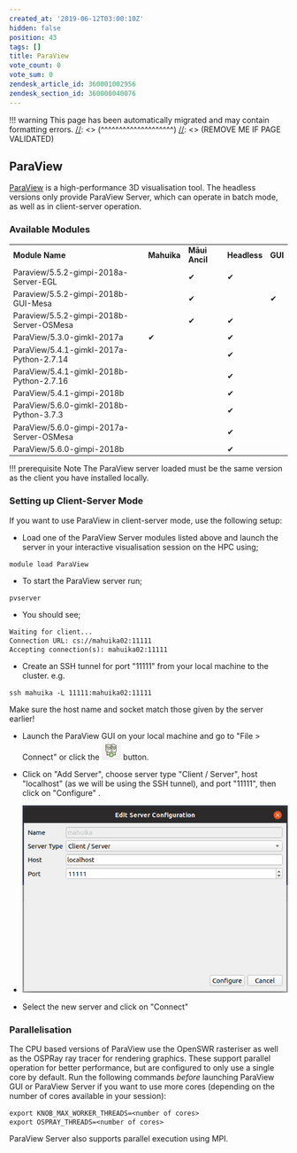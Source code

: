 ```yaml
---
created_at: '2019-06-12T03:00:10Z'
hidden: false
position: 43
tags: []
title: ParaView
vote_count: 0
vote_sum: 0
zendesk_article_id: 360001002956
zendesk_section_id: 360000040076
---
```




[//]: <> (REMOVE ME IF PAGE VALIDATED)
[//]: <> (vvvvvvvvvvvvvvvvvvvv)
!!! warning
    This page has been automatically migrated and may contain formatting errors.
[//]: <> (^^^^^^^^^^^^^^^^^^^^)
[//]: <> (REMOVE ME IF PAGE VALIDATED)

## ParaView

[ParaView](https://www.paraview.org/) is a high-performance 3D
visualisation tool. The headless versions only provide ParaView Server,
which can operate in batch mode, as well as in client-server operation.



### Available Modules

|                                           |             |                |              |         |
|-------------------------------------------|-------------|----------------|--------------|---------|
| **Module Name**                           | **Mahuika** | **Māui Ancil** | **Headless** | **GUI** |
| Paraview/5.5.2-gimpi-2018a-Server-EGL     |             | ✔              | ✔            |         |
| Paraview/5.5.2-gimpi-2018b-GUI-Mesa       |             | ✔              |              | ✔       |
| Paraview/5.5.2-gimpi-2018b-Server-OSMesa  |             | ✔              | ✔            |         |
| ParaView/5.3.0-gimkl-2017a                | ✔           |                | ✔            |         |
| ParaView/5.4.1-gimkl-2017a-Python-2.7.14  |             |                | ✔            |         |
| ParaView/5.4.1-gimkl-2018b-Python-2.7.16  |             |                | ✔            |         |
| ParaView/5.4.1-gimpi-2018b                |             |                | ✔            |         |
| ParaView/5.6.0-gimkl-2018b-Python-3.7.3   |             |                | ✔            |         |
| ParaView/5.6.0-gimpi-2017a-Server-OSMesa  |             |                | ✔            |         |
| ParaView/5.6.0-gimpi-2018b                |             |                | ✔            |         |
!!! prerequisite Note
The ParaView server loaded must be the same version as the client you
have installed locally.



### Setting up Client-Server Mode

If you want to use ParaView in client-server mode, use the following
setup:

-   Load one of the ParaView Server modules listed above and launch the
server in your interactive visualisation session on the HPC using;

``` sl
module load ParaView
```

<!-- -->

-   To start the ParaView server run;

``` sl
pvserver
```

-   You should see;

``` sl
Waiting for client...
Connection URL: cs://mahuika02:11111
Accepting connection(s): mahuika02:11111
```

<!-- -->

-   Create an SSH tunnel for port "11111" from your local machine to the
cluster. e.g.

``` sl
ssh mahuika -L 11111:mahuika02:11111
```

Make sure the host name and socket match those given by the server
earlier!

-   Launch the ParaView GUI on your local machine and go to "File &gt;
Connect" or click
the ![mceclip0.png](../../assets/images/ParaView.png) button.

-   Click on "Add Server", choose server type "Client / Server", host
"localhost" (as we will be using the SSH tunnel), and port "11111",
then click on "Configure" .

-   ![mceclip1.png](../../assets/images/ParaView_0.png)

-   Select the new server and click on "Connect"

### Parallelisation

The CPU based versions of ParaView use the OpenSWR rasteriser as well as
the OSPRay ray tracer for rendering graphics. These support parallel
operation for better performance, but are configured to only use a
single core by default. Run the following commands *before* launching
ParaView GUI or ParaView Server if you want to use more cores (depending
on the number of cores available in your session):

``` sl
export KNOB_MAX_WORKER_THREADS=<number of cores>
export OSPRAY_THREADS=<number of cores>
```

ParaView Server also supports parallel execution using MPI.
